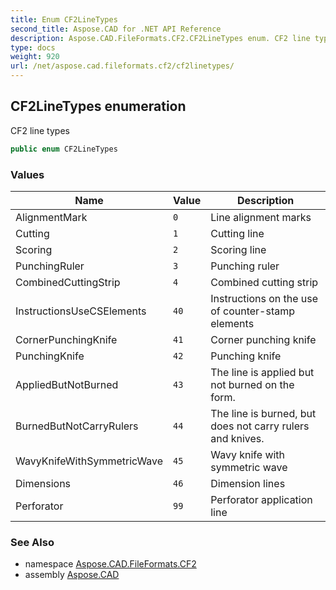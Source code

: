 ```yaml
---
title: Enum CF2LineTypes
second_title: Aspose.CAD for .NET API Reference
description: Aspose.CAD.FileFormats.CF2.CF2LineTypes enum. CF2 line types
type: docs
weight: 920
url: /net/aspose.cad.fileformats.cf2/cf2linetypes/
---
```

## CF2LineTypes enumeration

CF2 line types

```csharp
public enum CF2LineTypes
```

### Values

| Name | Value | Description |
| --- | --- | --- |
| AlignmentMark | `0` | Line alignment marks |
| Cutting | `1` | Cutting line |
| Scoring | `2` | Scoring line |
| PunchingRuler | `3` | Punching ruler |
| CombinedCuttingStrip | `4` | Combined cutting strip |
| InstructionsUseCSElements | `40` | Instructions on the use of counter-stamp elements |
| CornerPunchingKnife | `41` | Corner punching knife |
| PunchingKnife | `42` | Punching knife |
| AppliedButNotBurned | `43` | The line is applied but not burned on the form. |
| BurnedButNotCarryRulers | `44` | The line is burned, but does not carry rulers and knives. |
| WavyKnifeWithSymmetricWave | `45` | Wavy knife with symmetric wave |
| Dimensions | `46` | Dimension lines |
| Perforator | `99` | Perforator application line |

### See Also

* namespace [Aspose.CAD.FileFormats.CF2](../../aspose.cad.fileformats.cf2/)
* assembly [Aspose.CAD](../../)


